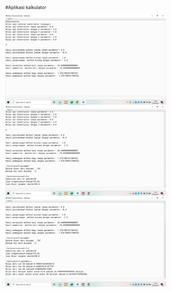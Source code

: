 #Aplikasi kalkulator



[![N|Solid](https://github.com/monikafebrina/monika/blob/master/ss%201.1.png)](https://github.com/monikafebrina/monika/blob/master/ss%201.1.png)
[![N|Solid](https://github.com/monikafebrina/monika/blob/master/ss.2.2.png)](https://github.com/monikafebrina/monika/blob/master/ss.2.2.png)
[![N|Solid](https://github.com/monikafebrina/monika/blob/master/ss%203.3.png)](https://github.com/monikafebrina/monika/blob/master/ss%203.3.png)
